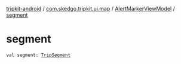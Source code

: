 [tripkit-android](../../index.md) / [com.skedgo.tripkit.ui.map](../index.md) / [AlertMarkerViewModel](index.md) / [segment](./segment.md)

# segment

`val segment: `[`TripSegment`](../../com.skedgo.tripkit.routing/-trip-segment/index.md)